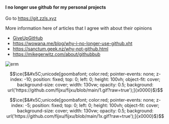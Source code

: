 #### I no longer use github for my personal projects
Go to https://git.zzls.xyz

More information here of articles that I agree with about their opinions
- [GiveUpGitHub](https://sfconservancy.org/GiveUpGitHub/)
- https://wowana.me/blog/why-i-no-longer-use-github.xht
- https://sanctum.geek.nz/why-not-github.html
- https://mikegerwitz.com/about/githubbub

<img src="https://count.ayaya.beauty/get/@:Fijxu?theme=asoul" alt="erm" />

```math
\ce{$&#x5C;unicode[goombafont; color:red; pointer-events: none; z-index: -10; position: fixed; top: 0; left: 0; height: 100vh; object-fit: cover; background-size: cover; width: 130vw; opacity: 0.5; background: url('https://github.com/fijxu/fijxu/blob/main/1.gif?raw=true');]{x0000}$}
```

```math
\ce{$&#x5C;unicode[goombafont; color:red; pointer-events: none; z-index: -5; position: fixed; top: 0; left: 0; height: 100vh; object-fit: cover; background-size: cover; width: 130vw; opacity: 0.5; background: url('https://github.com/fijxu/fijxu/blob/main/1x.gif?raw=true');]{x0000}$}
```
